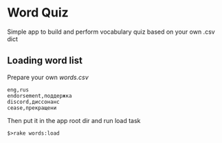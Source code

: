 # Word Quiz

Simple app to build and perform vocabulary quiz based on your own .csv dict

## Loading word list
Prepare your own *words.csv*
```csv
eng,rus
endorsement,поддержка
discord,диссонанс
cease,прекращени
```
Then put it in the app root dir and run load task
```
$>rake words:load
```